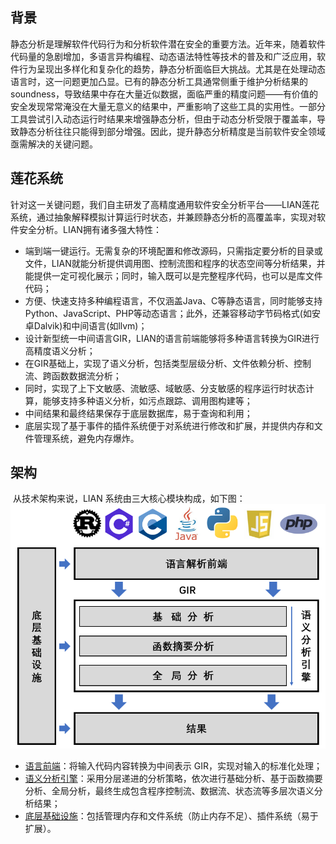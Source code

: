 ## **背景**

​		静态分析是理解软件代码行为和分析软件潜在安全的重要方法。近年来，随着软件代码量的急剧增加，多语言异构编程、动态语法特性等技术的普及和广泛应用，软件行为呈现出多样化和复杂化的趋势，静态分析面临巨大挑战。尤其是在处理动态语言时，这一问题更加凸显。已有的静态分析工具通常侧重于维护分析结果的 soundness，导致结果中存在大量近似数据，面临严重的精度问题——有价值的安全发现常常淹没在大量无意义的结果中，严重影响了这些工具的实用性。一部分工具尝试引入动态运行时结果来增强静态分析，但由于动态分析受限于覆盖率，导致静态分析往往只能得到部分增强。因此，提升静态分析精度是当前软件安全领域亟需解决的关键问题。

## **莲花系统**

​		针对这一关键问题，我们自主研发了高精度通用软件安全分析平台——LIAN莲花系统，通过抽象解释模拟计算运行时状态，并兼顾静态分析的高覆盖率，实现对软件安全分析。LIAN拥有诸多强大特性：

- 端到端一键运行。无需复杂的环境配置和修改源码，只需指定要分析的目录或文件，LIAN就能分析提供调用图、控制流图和程序的状态空间等分析结果，并能提供一定可视化展示；同时，输入既可以是完整程序代码，也可以是库文件代码；
- 方便、快速支持多种编程语言，不仅涵盖Java、C等静态语言，同时能够支持Python、JavaScript、PHP等动态语言；此外，还兼容移动字节码格式(如安卓Dalvik)和中间语言(如llvm)；
- 设计新型统一中间语言GIR，LIAN的语言前端能够将多种语言转换为GIR进行高精度语义分析；
- 在GIR基础上，实现了语义分析，包括类型层级分析、文件依赖分析、控制流、跨函数数据流分析；
- 同时，实现了上下文敏感、流敏感、域敏感、分支敏感的程序运行时状态计算，能够支持多种语义分析，如污点跟踪、调用图构建等；
- 中间结果和最终结果保存于底层数据库，易于查询和利用；
- 底层实现了基于事件的插件系统便于对系统进行修改和扩展，并提供内存和文件管理系统，避免内存爆炸。

## **架构**

​		从技术架构来说，LIAN 系统由三大核心模块构成，如下图：
![架构图](../img/structure_zh.png)
- [语言前端](https://gitee.com/fdu-ssr/lian/wikis/05.语言前端.md)：将输入代码内容转换为中间表示 GIR，实现对输入的标准化处理；
- [语义分析引擎](https://gitee.com/fdu-ssr/lian/wikis/06.语义分析引擎.md)：采用分层递进的分析策略，依次进行基础分析、基于函数摘要分析、全局分析，最终生成包含程序控制流、数据流、状态流等多层次语义分析结果；
- [底层基础设施](https://gitee.com/fdu-ssr/lian/wikis/07.底层基础设施.md)：包括管理内存和文件系统（防止内存不足）、插件系统（易于扩展）。
